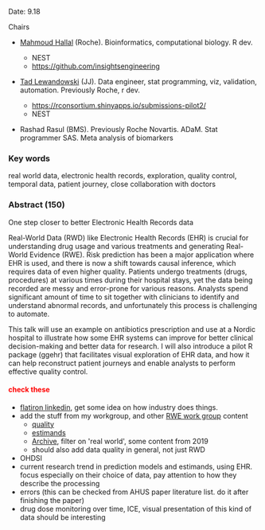 Date: 9.18

Chairs

- [Mahmoud Hallal](https://www.linkedin.com/in/mahmoud-hallal/) (Roche). Bioinformatics, computational biology. R dev.
  - NEST
  - https://github.com/insightsengineering

- [Tad Lewandowski](https://www.linkedin.com/in/tadeuszlewandowski/) (JJ). Data engineer, stat programming, viz, validation, automation. Previously Roche, r dev. 
  - https://rconsortium.shinyapps.io/submissions-pilot2/
  - NEST

- Rashad Rasul (BMS). Previously Roche Novartis. ADaM. Stat programmer SAS. Meta analysis of biomarkers



### Key words

real world data, electronic health records, exploration, quality control, temporal data, patient journey, close collaboration with doctors 



### Abstract (150)

One step closer to better Electronic Health Records data

Real-World Data (RWD) like Electronic Health Records (EHR) is crucial for understanding drug usage and various treatments and generating Real-World Evidence (RWE). Risk prediction has been a major application where EHR is used, and there is now a shift towards causal inference, which requires data of even higher quality. Patients undergo treatments (drugs, procedures) at various times during their hospital stays, yet the data being recorded are messy and error-prone for various reasons. Analysts spend significant amount of time to sit together with clinicians to identify and understand abnormal records, and unfortunately this process is challenging to automate. 

This talk will use an example on antibiotics prescription and use at a Nordic hospital to illustrate how some EHR systems can improve for better clinical decision-making and better data for research. I will also introduce a pilot R package (ggehr) that facilitates visual exploration of EHR data, and how it can help reconstruct patient journeys and enable analysts to perform effective quality control.





#### <span style = 'color:red'>check these</span>

- [flatiron linkedin](https://www.linkedin.com/company/flatiron-health/), get some idea on how industry does things. 
- add the stuff from my workgroup, and other [RWE work group](https://advance.phuse.global/display/WEL/Real+World+Evidence) content 
  - [quality](https://advance.phuse.global/display/WEL/Quality+and+Reusability+of+Real+World+Data)
  - [estimands](https://advance.phuse.global/pages/viewpage.action?pageId=102858868)
  - [Archive](https://phuse.global/Communications/PHUSE_Archive/1), filter on 'real world', some content from 2019
  - should also add data quality in general, not just RWD
- OHDSI
- current research trend in prediction models and estimands, using EHR. focus especially on their choice of data, pay attention to how they describe the processing
- errors (this can be checked from AHUS paper literature list. do it after finishing the paper)
- drug dose monitoring over time, ICE, visual presentation of this kind of data should be interesting 







